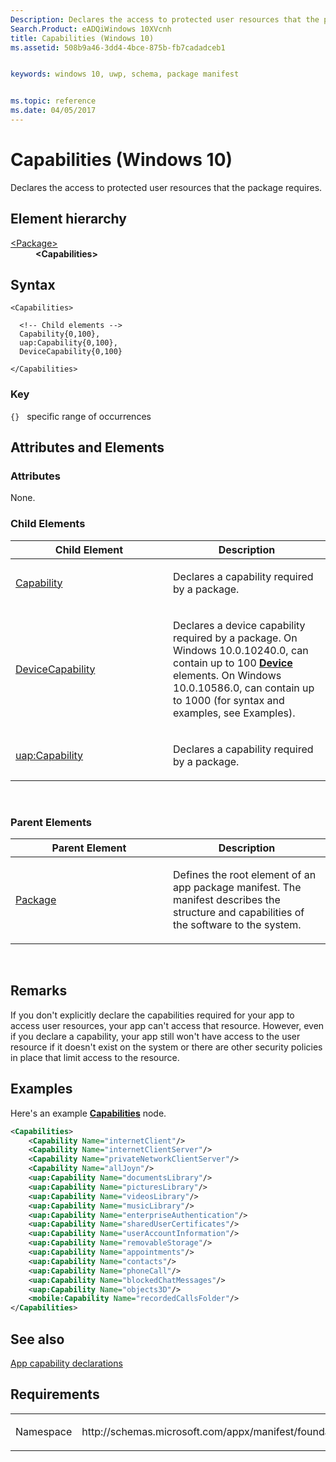 ```yaml
---
Description: Declares the access to protected user resources that the package requires.
Search.Product: eADQiWindows 10XVcnh
title: Capabilities (Windows 10)
ms.assetid: 508b9a46-3dd4-4bce-875b-fb7cadadceb1


keywords: windows 10, uwp, schema, package manifest


ms.topic: reference
ms.date: 04/05/2017
---
```


# Capabilities (Windows 10)


Declares the access to protected user resources that the package requires.

## Element hierarchy

<dl>
<dt><a href="element-package.md">&lt;Package&gt;</a></dt>
<dd><b>&lt;Capabilities&gt;</b></dd>
</dl>

## Syntax

``` syntax
<Capabilities>

  <!-- Child elements -->
  Capability{0,100},
  uap:Capability{0,100},
  DeviceCapability{0,100}

</Capabilities>
```

### Key

`{}`   specific range of occurrences
## Attributes and Elements


### Attributes

None.

### Child Elements

<table>
<colgroup>
<col width="50%" />
<col width="50%" />
</colgroup>
<thead>
<tr class="header">
<th>Child Element</th>
<th>Description</th>
</tr>
</thead>
<tbody>
<tr class="odd">
<td><a href="element-capability.md">Capability</a> </td>
<td><p>Declares a capability required by a package.</p></td>
</tr>
<tr class="even">
<td><a href="element-devicecapability.md">DeviceCapability</a> </td>
<td><p>Declares a device capability required by a package. On Windows 10.0.10240.0, can contain up to 100 <a href="element-device.md"><strong>Device</strong></a>  elements. On Windows 10.0.10586.0, can contain up to 1000 (for syntax and examples, see Examples).</p></td>
</tr>
<tr class="odd">
<td><a href="element-uap-capability.md">uap:Capability</a> </td>
<td><p>Declares a capability required by a package.</p></td>
</tr>
</tbody>
</table>

 

### Parent Elements

<table>
<colgroup>
<col width="50%" />
<col width="50%" />
</colgroup>
<thead>
<tr class="header">
<th>Parent Element</th>
<th>Description</th>
</tr>
</thead>
<tbody>
<tr class="odd">
<td><a href="element-package.md">Package</a> </td>
<td><p>Defines the root element of an app package manifest. The manifest describes the structure and capabilities of the software to the system.</p></td>
</tr>
</tbody>
</table>

 

## Remarks

If you don't explicitly declare the capabilities required for your app to access user resources, your app can't access that resource. However, even if you declare a capability, your app still won't have access to the user resource if it doesn't exist on the system or there are other security policies in place that limit access to the resource.

## Examples

Here's an example [**Capabilities**](https://msdn.microsoft.com/library/windows/apps/dn423258) node.

```XML
<Capabilities>
    <Capability Name="internetClient"/>
    <Capability Name="internetClientServer"/>
    <Capability Name="privateNetworkClientServer"/>
    <Capability Name="allJoyn"/>
    <uap:Capability Name="documentsLibrary"/>
    <uap:Capability Name="picturesLibrary"/>
    <uap:Capability Name="videosLibrary"/>
    <uap:Capability Name="musicLibrary"/>
    <uap:Capability Name="enterpriseAuthentication"/>
    <uap:Capability Name="sharedUserCertificates"/>
    <uap:Capability Name="userAccountInformation"/>
    <uap:Capability Name="removableStorage"/>
    <uap:Capability Name="appointments"/>
    <uap:Capability Name="contacts"/>
    <uap:Capability Name="phoneCall"/>
    <uap:Capability Name="blockedChatMessages"/>
    <uap:Capability Name="objects3D"/>
    <mobile:Capability Name="recordedCallsFolder"/>
</Capabilities>
```

## See also


[App capability declarations](https://msdn.microsoft.com/library/windows/apps/hh464936)

## Requirements

<table>
<colgroup>
<col width="50%" />
<col width="50%" />
</colgroup>
<tbody>
<tr class="odd">
<td><p>Namespace</p></td>
<td><p>http://schemas.microsoft.com/appx/manifest/foundation/windows10</p></td>
</tr>
</tbody>
</table>

 

 



